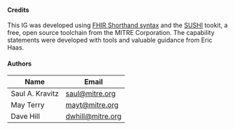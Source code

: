 <h4 id="credits">Credits</h4>
<p>
  This IG was developed using <a href="https://build.fhir.org/ig/HL7/fhir-shorthand/">FHIR Shorthand syntax</a> and the <a href="https://github.com/FHIR/sushi">SUSHI</a> tookit, a free, open source toolchain from the MITRE Corporation. The capability statements were developed with tools and valuable guidance from Eric Haas.
</p>

<h4 id="authors">Authors</h4>
<table>
  <thead>
    <tr>
      <th>Name</th>
      <th>Email</th>
    </tr>
  </thead>
  <tbody>
    <tr>
      <td>Saul A. Kravitz</td>
      <td><a href="mailto:saul@mitre.org">saul@mitre.org</a></td>
    </tr>
    <tr>
      <td>May Terry</td>
      <td><a href="mailto:mayt@mitre.org">mayt@mitre.org</a></td>
    </tr>
    <tr>
      <td>Dave Hill</td>
      <td><a href="mailto:dwhill@mitre.org">dwhill@mitre.org</a></td>
    </tr>
  </tbody>
</table>